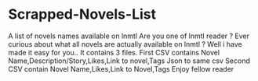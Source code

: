 # Scrapped-Novels-List
A list of novels names available on lnmtl
Are you one of lnmtl reader ? Ever curious about what all novels are actually available on lnmtl ? Well i have made it easy for you..
It contains 3 files.
First CSV contains Novel Name,Description/Story,Likes,Link to novel,Tags
Json to same csv
Second CSV contain Novel Name,Likes,Link to Novel,Tags
Enjoy fellow reader
